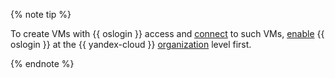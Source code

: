 {% note tip %}

To create VMs with {{ oslogin }} access and [connect](../../compute/operations/vm-connect/os-login.md) to such VMs, [enable](../../organization/operations/os-login-access.md) {{ oslogin }} at the {{ yandex-cloud }} [organization](../../organization/quickstart.md) level first.

{% endnote %}
